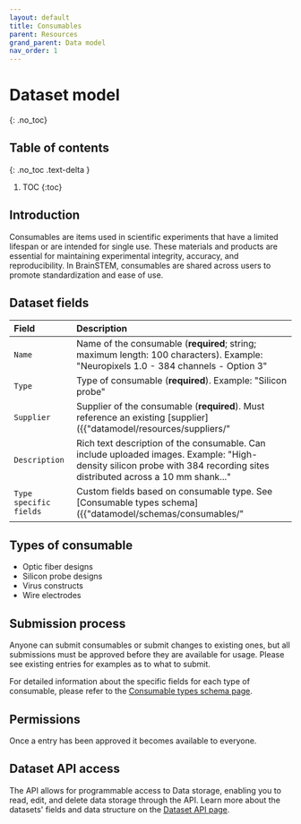 ```yaml
---
layout: default
title: Consumables
parent: Resources
grand_parent: Data model
nav_order: 1
---
```


# Dataset model
{: .no_toc}

## Table of contents
{: .no_toc .text-delta }

1. TOC
{:toc}

## Introduction 

Consumables are items used in scientific experiments that have a limited lifespan or are intended for single use. These materials and products are essential for maintaining experimental integrity, accuracy, and reproducibility. In BrainSTEM, consumables are shared across users to promote standardization and ease of use.

## Dataset fields

| Field                | Description |
|:---------------------|:------------|
| `Name`                 | Name of the consumable (**required**; string; maximum length: 100 characters). Example: "Neuropixels 1.0 - 384 channels - Option 3" |
| `Type`  			   | Type of consumable (**required**). Example: "Silicon probe" |
| `Supplier`             | Supplier of the consumable (**required**). Must reference an existing [supplier]({{"datamodel/resources/suppliers/"|absolute_url}}). Example: "IMEC" |
| `Description`          | Rich text description of the consumable. Can include uploaded images. Example: "High-density silicon probe with 384 recording sites distributed across a 10 mm shank..." |
| `Type specific fields` | Custom fields based on consumable type. See [Consumable types schema]({{"datamodel/schemas/consumables/"|absolute_url}}) for type-specific fields |

## Types of consumable

- Optic fiber designs
- Silicon probe designs
- Virus constructs
- Wire electrodes

## Submission process

Anyone can submit consumables or submit changes to existing ones, but all submissions must be approved before they are available for usage. Please see existing entries for examples as to what to submit.

For detailed information about the specific fields for each type of consumable, please refer to the [Consumable types schema page]({{"datamodel/schemas/consumables/"|absolute_url}}).


## Permissions

Once a entry has been approved it becomes available to everyone.

## Dataset API access

The API allows for programmable access to Data storage, enabling you to read, edit, and delete data storage through the API. Learn more about the datasets' fields and data structure on the [Dataset API page]({{"api/resources/consumable/"|absolute_url}}). 
